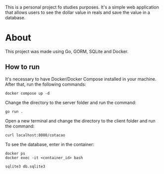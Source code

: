 This is a personal project fo studies purposes. It's a simple web application that allows users to see the dollar value in reals and save the value in a database.

# About
This project was made using Go, GORM, SQLite and Docker.

## How to run
It's necessary to have Docker/Docker Compose installed in your machine. After that, run the following commands:
```
docker compose up -d
```

Change the directory to the server folder and run the command:
```
go run .
```
Open a new terminal and change the directory to the client folder and run the command:
```
curl localhost:8080/cotacao
```

To see the database, enter in the container:
```
docker ps
docker exec -it <container_id> bash

sqlite3 db.sqlite3
```

